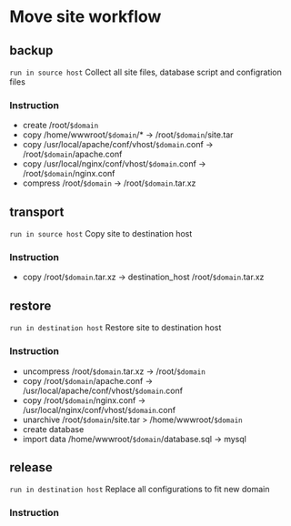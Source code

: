 # Move site workflow

## backup
`run in source host`
Collect all site files, database script and configration files

### Instruction
* create /root/`$domain`
* copy /home/wwwroot/`$domain`/* -> /root/`$domain`/site.tar
* copy /usr/local/apache/conf/vhost/`$domain`.conf -> /root/`$domain`/apache.conf
* copy /usr/local/nginx/conf/vhost/`$domain`.conf -> /root/`$domain`/nginx.conf
* compress /root/`$domain` -> /root/`$domain`.tar.xz

## transport
`run in source host`
Copy site to destination host

### Instruction
* copy /root/`$domain`.tar.xz -> destination_host /root/`$domain`.tar.xz

## restore
`run in destination host`
Restore site to destination host

### Instruction
* uncompress /root/`$domain`.tar.xz -> /root/`$domain`
* copy /root/`$domain`/apache.conf -> /usr/local/apache/conf/vhost/`$domain`.conf
* copy /root/`$domain`/nginx.conf -> /usr/local/nginx/conf/vhost/`$domain`.conf
* unarchive /root/`$domain`/site.tar > /home/wwwroot/`$domain`
* create database
* import data /home/wwwroot/`$domain`/database.sql -> mysql

## release
`run in destination host`
Replace all configurations to fit new domain

### Instruction
